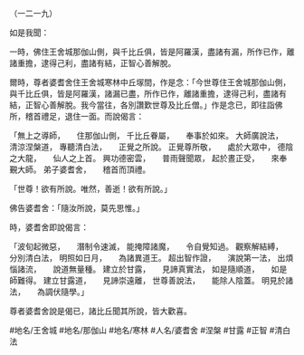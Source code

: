 （一二一九）

如是我聞：

一時，佛住王舍城那伽山側，與千比丘俱，皆是阿羅漢，盡諸有漏，所作已作，離諸重擔，逮得己利，盡諸有結，正智心善解脫。

爾時，尊者婆耆舍住王舍城寒林中丘塜間，作是念：「今世尊住王舍城那伽山側，與千比丘俱，皆是阿羅漢，諸漏已盡，所作已作，離諸重擔，逮得己利，盡諸有結，正智心善解脫。我今當往，各別讚歎世尊及比丘僧。」作是念已，即往詣佛所，稽首禮足，退住一面。而說偈言：

「無上之導師，　　住那伽山側，
千比丘眷屬，　　奉事於如來。
大師廣說法，　　清涼涅槃道，
專聽清白法，　　正覺之所說。
正覺尊所敬，　　處於大眾中，
德陰之大龍，　　仙人之上首。
興功德密雲，　　普雨聲聞眾，
起於晝正受，　　來奉覲大師。
弟子婆耆舍，　　稽首而頂禮。

「世尊！欲有所說。唯然，善逝！欲有所說。」

佛告婆耆舍：「隨汝所說，莫先思惟。」

時，婆耆舍即說偈言：

「波旬起微惡，　　潛制令速滅，
能掩障諸魔，　　令自覺知過。
觀察解結縛，　　分別清白法，
明照如日月，　　為諸異道王。
超出智作證，　　演說第一法，
出煩惱諸流，　　說道無量種。
建立於甘露，　　見諦真實法，
如是隨順道，　　如是師難得。
建立甘露道，　　見諦崇遠離，
世尊善說法，　　能除人陰蓋。
明見於諸法，　　為調伏隨學。」

尊者婆耆舍說是偈已，諸比丘聞其所說，皆大歡喜。

#地名/王舍城
#地名/那伽山
#地名/寒林
#人名/婆耆舍
#涅槃
#甘露
#正智
#清白法
